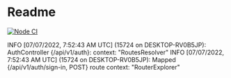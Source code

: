 # Readme

[![Node CI](https://github.com/devlegacy/ts-clean-architecture/actions/workflows/nodejs.yml/badge.svg)](https://github.com/devlegacy/ts-clean-architecture/actions/workflows/nodejs.yml)

INFO [07/07/2022, 7:52:43 AM UTC] (15724 on DESKTOP-RV0B5JP): AuthController {/api/v1/auth}:
    context: "RoutesResolver"
INFO [07/07/2022, 7:52:43 AM UTC] (15724 on DESKTOP-RV0B5JP): Mapped {/api/v1/auth/sign-in, POST} route
    context: "RouterExplorer"
